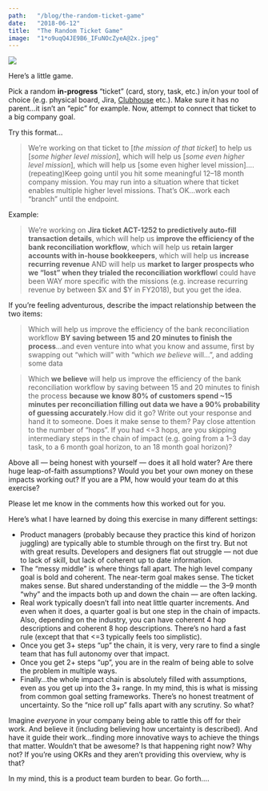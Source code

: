 ```yaml
---
path:	"/blog/the-random-ticket-game"
date:	"2018-06-12"
title:	"The Random Ticket Game"
image:	"1*o9uqQ4JE9B6_IFuNOcZyeA@2x.jpeg"
---
```


![](/images/1*o9uqQ4JE9B6_IFuNOcZyeA@2x.jpeg)

Here’s a little game.

Pick a random **in-progress** “ticket” (card, story, task, etc.) in/on your tool of choice (e.g. physical board, Jira, [Clubhouse](https://clubhouse.io/) etc.). Make sure it has no parent…it isn’t an “epic” for example. Now, attempt to connect that ticket to a big company goal.

Try this format…


> We’re working on that ticket to [*the mission of that ticket*] to help us [*some higher level mission*], which will help us [*some even higher level mission*], which will help us [some even higher level mission]….(repeating)Keep going until you hit some meaningful 12–18 month company mission. You may run into a situation where that ticket enables multiple higher level missions. That’s OK…work each “branch” until the endpoint.

Example:


> We’re working on **Jira ticket ACT-1252 to predictively auto-fill transaction details**, which will help us **improve the efficiency of the bank reconciliation workflow**, which will help us **retain larger accounts with in-house bookkeepers**, which will help us **increase recurring revenue** AND will help us **market to larger prospects who we “lost” when they trialed the reconciliation workflow**I could have been WAY more specific with the missions (e.g. increase recurring revenue by between $X and $Y in FY2018), but you get the idea.

If you’re feeling adventurous, describe the impact relationship between the two items:


> Which will help us improve the efficiency of the bank reconciliation workflow **BY saving between 15 and 20 minutes to finish the process**…and even venture into what you know and assume, first by swapping out “which will” with “which *we believe* will…”, and adding some data


> Which **we believe** will help us improve the efficiency of the bank reconciliation workflow by saving between 15 and 20 minutes to finish the process **because we know 80% of customers spend ~15 minutes per reconciliation filling out data we have a 90% probability of guessing accurately**.How did it go? Write out your response and hand it to someone. Does it make sense to them? Pay close attention to the number of “hops”. If you had <=3 hops, are you skipping intermediary steps in the chain of impact (e.g. going from a 1–3 day task, to a 6 month goal horizon, to an 18 month goal horizon)?

Above all — being honest with yourself — does it all hold water? Are there huge leap-of-faith assumptions? Would you bet your own money on these impacts working out? If you are a PM, how would your team do at this exercise?

Please let me know in the comments how this worked out for you.

Here’s what I have learned by doing this exercise in many different settings:

* Product managers (probably because they practice this kind of horizon juggling) are typically able to stumble through on the first try. But not with great results. Developers and designers flat out struggle — not due to lack of skill, but lack of coherent up to date information.
* The “messy middle” is where things fall apart. The high level company goal is bold and coherent. The near-term goal makes sense. The ticket makes sense. But shared understanding of the middle — the 3–9 month “why” and the impacts both up and down the chain — are often lacking.
* Real work typically doesn’t fall into neat little quarter increments. And even when it does, a quarter goal is but one step in the chain of impacts. Also, depending on the industry, you can have coherent 4 hop descriptions and coherent 8 hop descriptions. There’s no hard a fast rule (except that that <=3 typically feels too simplistic).
* Once you get 3+ steps “up” the chain, it is very, very rare to find a single team that has full autonomy over that impact.
* Once you get 2+ steps “up”, you are in the realm of being able to solve the problem in multiple ways.
* Finally…the whole impact chain is absolutely filled with assumptions, even as you get up into the 3+ range. In my mind, this is what is missing from common goal setting frameworks. There’s no honest treatment of uncertainty. So the “nice roll up” falls apart with any scrutiny.
So what?

Imagine *everyone* in your company being able to rattle this off for their work. And believe it (including believing how uncertainty is described). And have it guide their work…finding more innovative ways to achieve the things that matter. Wouldn’t that be awesome? Is that happening right now? Why not? If you’re using OKRs and they aren’t providing this overview, why is that?

In my mind, this is a product team burden to bear. Go forth….

